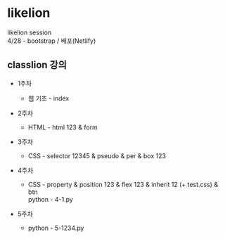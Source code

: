 # likelion

likelion session  
4/28 - bootstrap / 배포(Netlify)

classlion 강의 
------------ 
+ 1주차
  + 웹 기초 - index  

+ 2주차  
    + HTML - html 123 & form  

+ 3주차  
    + CSS - selector 12345 & pseudo & per & box 123  
+ 4주차   
    + CSS - property & position 123 & flex 123 & inherit 12 (+ test.css) & btn  
       python - 4-1.py  
+ 5주차  
    + python - 5-1234.py
 
